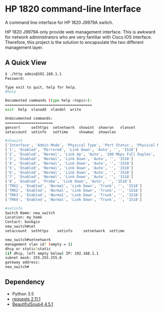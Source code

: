 # HP 1820 command-line Interface 

A command line interface for HP 1820 J9979A switch. 

HP 1820 J9979A only provide web management interface. This is awkward for network administrators who are very familiar with Cisco IOS interface. Therefore, this project is the solution to encapsulate the two different management layer.

## A Quick View
```sh
$ ./http admin@192.168.1.1
Password: 

Type exit to quit, help for help.
#help

Documented commands (type help <topic>):
========================================
exit  help  vlanadd  vlandel  write

Undocumented commands:
======================
gencert     sethttps  setnetwork  showint  showrun   vlanset
setaccount  setinfo   settime     showmac  showvlan

#showint
['Interface', 'Admin Mode', 'Physical Type', 'Port Status', 'Physical Mode', 'Link Speed', 'MTU']
['1', 'Enabled', 'Mirrored', 'Link Down', 'Auto', '', '1518']
['2', 'Enabled', 'Normal', 'Link Up', 'Auto', '100 Mbps Full Duplex', '1518']
['3', 'Enabled', 'Normal', 'Link Down', 'Auto', '', '1518']
['4', 'Enabled', 'Normal', 'Link Down', 'Auto', '', '1518']
['5', 'Enabled', 'Normal', 'Link Down', 'Auto', '', '1518']
['6', 'Enabled', 'Normal', 'Link Down', 'Auto', '', '1518']
['7', 'Enabled', 'Normal', 'Link Down', 'Auto', '', '1518']
['8', 'Enabled', 'Probe', 'Link Down', 'Auto', '', '1518']
['TRK1', 'Enabled', 'Normal', 'Link Down', 'Trunk', '', '1518']
['TRK2', 'Enabled', 'Normal', 'Link Down', 'Trunk', '', '1518']
['TRK3', 'Enabled', 'Normal', 'Link Down', 'Trunk', '', '1518']
['TRK4', 'Enabled', 'Normal', 'Link Down', 'Trunk', '', '1518']

#setinfo
Switch Name: new_switch
Location: my_home
Contact: bookgin
new_switch#set
setaccount  sethttps    setinfo     setnetwork  settime     

new_switch#setnetwork
management vlan id? (empty = 1)
dhcp or static?static
(if dhcp, left empty below) IP: 192.168.1.1
subnet mask: 255.255.255.0
gateway address: 
new_switch#
```

## Dependency

- Python 3.5
- [requests 2.11.1](https://pypi.python.org/pypi/requests)
- [BeautifulSoup4 4.5.1](https://pypi.python.org/pypi/beautifulsoup4)


